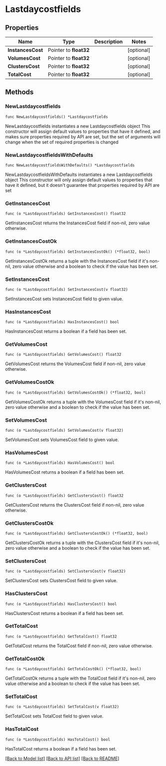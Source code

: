# Lastdaycostfields

## Properties

Name | Type | Description | Notes
------------ | ------------- | ------------- | -------------
**InstancesCost** | Pointer to **float32** |  | [optional] 
**VolumesCost** | Pointer to **float32** |  | [optional] 
**ClustersCost** | Pointer to **float32** |  | [optional] 
**TotalCost** | Pointer to **float32** |  | [optional] 

## Methods

### NewLastdaycostfields

`func NewLastdaycostfields() *Lastdaycostfields`

NewLastdaycostfields instantiates a new Lastdaycostfields object
This constructor will assign default values to properties that have it defined,
and makes sure properties required by API are set, but the set of arguments
will change when the set of required properties is changed

### NewLastdaycostfieldsWithDefaults

`func NewLastdaycostfieldsWithDefaults() *Lastdaycostfields`

NewLastdaycostfieldsWithDefaults instantiates a new Lastdaycostfields object
This constructor will only assign default values to properties that have it defined,
but it doesn't guarantee that properties required by API are set

### GetInstancesCost

`func (o *Lastdaycostfields) GetInstancesCost() float32`

GetInstancesCost returns the InstancesCost field if non-nil, zero value otherwise.

### GetInstancesCostOk

`func (o *Lastdaycostfields) GetInstancesCostOk() (*float32, bool)`

GetInstancesCostOk returns a tuple with the InstancesCost field if it's non-nil, zero value otherwise
and a boolean to check if the value has been set.

### SetInstancesCost

`func (o *Lastdaycostfields) SetInstancesCost(v float32)`

SetInstancesCost sets InstancesCost field to given value.

### HasInstancesCost

`func (o *Lastdaycostfields) HasInstancesCost() bool`

HasInstancesCost returns a boolean if a field has been set.

### GetVolumesCost

`func (o *Lastdaycostfields) GetVolumesCost() float32`

GetVolumesCost returns the VolumesCost field if non-nil, zero value otherwise.

### GetVolumesCostOk

`func (o *Lastdaycostfields) GetVolumesCostOk() (*float32, bool)`

GetVolumesCostOk returns a tuple with the VolumesCost field if it's non-nil, zero value otherwise
and a boolean to check if the value has been set.

### SetVolumesCost

`func (o *Lastdaycostfields) SetVolumesCost(v float32)`

SetVolumesCost sets VolumesCost field to given value.

### HasVolumesCost

`func (o *Lastdaycostfields) HasVolumesCost() bool`

HasVolumesCost returns a boolean if a field has been set.

### GetClustersCost

`func (o *Lastdaycostfields) GetClustersCost() float32`

GetClustersCost returns the ClustersCost field if non-nil, zero value otherwise.

### GetClustersCostOk

`func (o *Lastdaycostfields) GetClustersCostOk() (*float32, bool)`

GetClustersCostOk returns a tuple with the ClustersCost field if it's non-nil, zero value otherwise
and a boolean to check if the value has been set.

### SetClustersCost

`func (o *Lastdaycostfields) SetClustersCost(v float32)`

SetClustersCost sets ClustersCost field to given value.

### HasClustersCost

`func (o *Lastdaycostfields) HasClustersCost() bool`

HasClustersCost returns a boolean if a field has been set.

### GetTotalCost

`func (o *Lastdaycostfields) GetTotalCost() float32`

GetTotalCost returns the TotalCost field if non-nil, zero value otherwise.

### GetTotalCostOk

`func (o *Lastdaycostfields) GetTotalCostOk() (*float32, bool)`

GetTotalCostOk returns a tuple with the TotalCost field if it's non-nil, zero value otherwise
and a boolean to check if the value has been set.

### SetTotalCost

`func (o *Lastdaycostfields) SetTotalCost(v float32)`

SetTotalCost sets TotalCost field to given value.

### HasTotalCost

`func (o *Lastdaycostfields) HasTotalCost() bool`

HasTotalCost returns a boolean if a field has been set.


[[Back to Model list]](../README.md#documentation-for-models) [[Back to API list]](../README.md#documentation-for-api-endpoints) [[Back to README]](../README.md)


